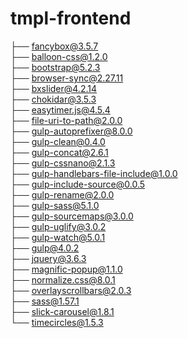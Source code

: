 # tmpl-frontend
├── fancybox@3.5.7<br>
├── balloon-css@1.2.0<br>
├── bootstrap@5.2.3<br>
├── browser-sync@2.27.11<br>
├── bxslider@4.2.14<br>
├── chokidar@3.5.3<br>
├── easytimer.js@4.5.4<br>
├── file-uri-to-path@2.0.0<br>
├── gulp-autoprefixer@8.0.0<br>
├── gulp-clean@0.4.0<br>
├── gulp-concat@2.6.1<br>
├── gulp-cssnano@2.1.3<br>
├── gulp-handlebars-file-include@1.0.0<br>
├── gulp-include-source@0.0.5<br>
├── gulp-rename@2.0.0<br>
├── gulp-sass@5.1.0<br>
├── gulp-sourcemaps@3.0.0<br>
├── gulp-uglify@3.0.2<br>
├── gulp-watch@5.0.1<br>
├── gulp@4.0.2<br>
├── jquery@3.6.3<br>
├── magnific-popup@1.1.0<br>
├── normalize.css@8.0.1<br>
├── overlayscrollbars@2.0.3<br>
├── sass@1.57.1<br>
├── slick-carousel@1.8.1<br>
└── timecircles@1.5.3